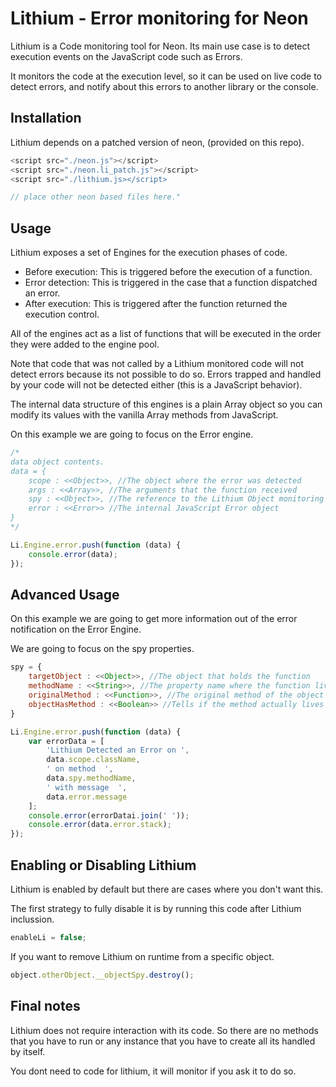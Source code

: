# Lithium - Error monitoring for Neon

Lithium is a Code monitoring tool for Neon. Its main use case is to detect execution events on the JavaScript code such as Errors.

It monitors the code at the execution level, so it can be used on live code to detect errors, and notify about this errors to another library or the console.

## Installation

Lithium depends on a patched version of neon, (provided on this repo).

```js
<script src="./neon.js"></script>
<script src="./neon.li_patch.js"></script>
<script src="./lithium.js></script>

// place other neon based files here."
```

## Usage

Lithium exposes a set of Engines for the execution phases of code.

- Before execution: This is triggered before the execution of a function.
- Error detection: This is triggered in the case that a function dispatched an error.
- After execution: This is triggered after the function returned the execution control.

All of the engines act as a list of functions that will be executed in the order they were added to the engine pool.

Note that code that was not called by a Lithium monitored code will not detect errors because its not possible to do so. Errors trapped and handled by
your code will not be detected either (this is a JavaScript behavior).

The internal data structure of this engines is a plain Array object so you can modify its values with the vanilla Array methods from JavaScript.

On this example we are going to focus on the Error engine.

```js
/*
data object contents.
data = {
    scope : <<Object>>, //The object where the error was detected
    args : <<Array>>, //The arguments that the function received
    spy : <<Object>>, //The reference to the Lithium Object monitoring this function
    error : <<Error>> //The internal JavaScript Error object
}
*/

Li.Engine.error.push(function (data) {
    console.error(data);
});

```

## Advanced Usage

On this example we are going to get more information out of the error notification on the Error Engine.

We are going to focus on the spy properties.

```js
spy = {
    targetObject : <<Object>>, //The object that holds the function
    methodName : <<String>>, //The property name where the function lives
    originalMethod : <<Function>>, //The original method of the object
    objectHasMethod : <<Boolean>> //Tells if the method actually lives on the object or lives on the prototype chain
}

Li.Engine.error.push(function (data) {
    var errorData = [
        'Lithium Detected an Error on ',
        data.scope.className,
        ' on method  ',
        data.spy.methodName,
        ' with message  ',
        data.error.message
    ];
    console.error(errorDatai.join(' '));
    console.error(data.error.stack);
});
```


## Enabling or Disabling Lithium

Lithium is enabled by default but there are cases where you don't want this.

The first strategy to fully disable it is by running this code after Lithium inclussion.

```js
enableLi = false;
```

If you want to remove Lithium on runtime from a specific object.

```js
object.otherObject.__objectSpy.destroy();
```

## Final notes

Lithium does not require interaction with its code. So there are no methods that you have to run or any instance that you have to create
all its handled by itself.

You dont need to code for lithium, it will monitor if you ask it to do so.
